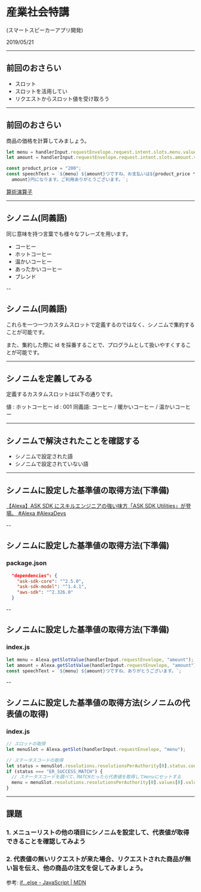 # 産業社会特講

(スマートスピーカーアプリ開発)

2019/05/21

---

## 前回のおさらい

- スロット
- スロットを活用してい
- リクエストからスロット値を受け取ろう

---

## 前回のおさらい

商品の価格を計算してみましょう。

```javascript
let menu = handlerInput.requestEnvelope.request.intent.slots.menu.value;
let amount = handlerInput.requestEnvelope.request.intent.slots.amount.value;

const product_price = "200";
const speechText = `${menu} ${amount}つですね、お支払いは${product_price *
  amount}円になります。ご利用ありがとうございます。`;
```

[算術演算子](https://qiita.com/abcang/items/824681cb88676da4f9a8#%E7%AE%97%E8%A1%93%E6%BC%94%E7%AE%97%E5%AD%90)

---

## シノニム(同義語)

同じ意味を持つ言葉でも様々なフレーズを用います。

- コーヒー
- ホットコーヒー
- 温かいコーヒー
- あったかいコーヒー
- ブレンド

--

## シノニム(同義語)

これらを一つ一つカスタムスロットで定義するのではなく、シノニムで集約することが可能です。

また、集約した際に id を採番することで、プログラムとして扱いやすくすることが可能です。

---

## シノニムを定義してみる

定義するカスタムスロットは以下の通りです。

値 : ホットコーヒー
id : 001
同義語: コーヒー / 暖かいコーヒー / 温かいコーヒー

---

## シノニムで解決されたことを確認する

- シノニムで設定された語
- シノニムで設定されていない語

---

## シノニムに設定した基準値の取得方法(下準備)

[【Alexa】ASK SDK にスキルエンジニアの強い味方「ASK SDK Utilities」が登場。 #Alexa #AlexaDevs](https://dev.classmethod.jp/voice-assistant/introduce-to-ask-sdk-utilities/)

--

## シノニムに設定した基準値の取得方法(下準備)

### package.json

```json
  "dependencies": {
    "ask-sdk-core": "^2.5.0",
    "ask-sdk-model": "^1.4.1",
    "aws-sdk": "^2.326.0"
  }
```

--

## シノニムに設定した基準値の取得方法(下準備)

### index.js

```javascript
let menu = Alexa.getSlotValue(handlerInput.requestEnvelope, "amount");
let amount = Alexa.getSlotValue(handlerInput.requestEnvelope, "amount");
const speechText = `${menu} ${amount}つですね、ありがとうございます。`;
```

--

## シノニムに設定した基準値の取得方法(シノニムの代表値の取得)

### index.js

```javascript
// スロットの取得
let menuSlot = Alexa.getSlot(handlerInput.requestEnvelope, "menu");

// ステータスコードの取得
let status = menuSlot.resolutions.resolutionsPerAuthority[0].status.code;
if (status === "ER_SUCCESS_MATCH") {
  // ステータスコードを調べて、MATCHだったら代表値を取得してmenuにセットする
  menu = menuSlot.resolutions.resolutionsPerAuthority[0].values[0].value.name;
}
```

---

## 課題

### 1. メニューリストの他の項目にシノニムを設定して、代表値が取得できることを確認してみよう

### 2. 代表値の無いリクエストが来た場合、リクエストされた商品が無い旨を伝え、他の商品の注文を促してみましょう。

参考: [if\.\.\.else \- JavaScript \| MDN](https://developer.mozilla.org/ja/docs/Web/JavaScript/Reference/Statements/if...else)
